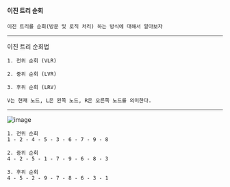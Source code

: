 <h4> 이진 트리 순회 </h4>

    이진 트리를 순회(방문 및 로직 처리) 하는 방식에 대해서 알아보자

---

이진 트리 순회법

    1. 전위 순회 (VLR)
    
    2. 중위 순회 (LVR)

    3. 후위 순회 (LRV)

    V는 현재 노드, L은 왼쪽 노드, R은 오른쪽 노드를 의미한다.

---

![image](https://user-images.githubusercontent.com/19279163/130705392-cb4fdd15-2d35-49e9-a3eb-9be597d98c2b.png)

    1. 전위 순회
    1 - 2 - 4 - 5 - 3 - 6 - 7 - 9 - 8

    2. 중위 순회
    4 - 2 - 5 - 1 - 7 - 9 - 6 - 8 - 3

    3. 후위 순회
    4 - 5 - 2 - 9 - 7 - 8 - 6 - 3 - 1